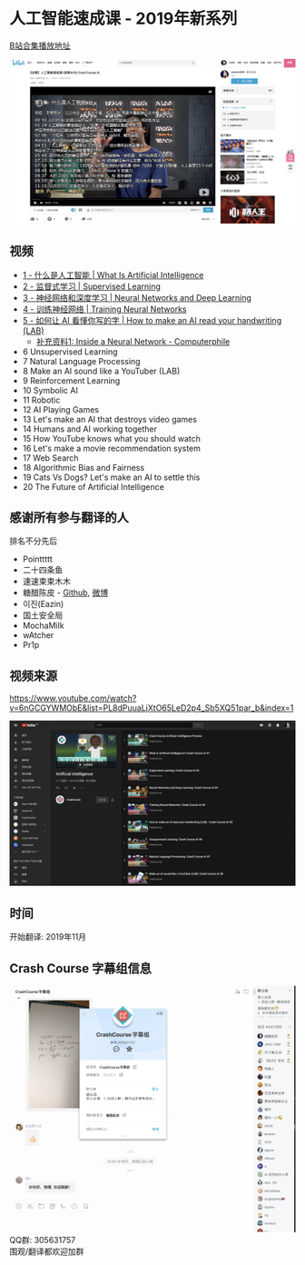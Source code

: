 # 人工智能速成课 - 2019年新系列
[B站合集播放地址](https://www.bilibili.com/video/av75822322/)  

![题图](image/img.jpg)

## 视频
* [1 - 什么是人工智能 | What Is Artificial Intelligence](https://www.bilibili.com/video/av74336721/)
* [2 - 监督式学习 | Supervised Learning](https://www.bilibili.com/video/av75707591/)
* [3 - 神经网络和深度学习 | Neural Networks and Deep Learning](https://www.bilibili.com/video/av75821839/)
* [4 - 训练神经网络 | Training Neural Networks](https://www.bilibili.com/video/av75892466)
* [5 - 如何让 AI 看懂你写的字 | How to make an AI read your handwriting (LAB)](https://www.bilibili.com/video/av76635688)
  * [补充资料1: Inside a Neural Network - Computerphile](https://www.youtube.com/watch?v=BFdMrDOx_CM)
* 6 Unsupervised Learning
* 7 Natural Language Processing
* 8 Make an AI sound like a YouTuber (LAB)
* 9 Reinforcement Learning
* 10 Symbolic AI
* 11 Robotic
* 12 AI Playing Games
* 13 Let's make an AI that destroys video games
* 14 Humans and AI working together
* 15 How YouTube knows what you should watch    
* 16 Let's make a movie recommendation system
* 17 Web Search
* 18 Algorithmic Bias and Fairness
* 19 Cats Vs Dogs? Let's make an AI to settle this
* 20 The Future of Artificial Intelligence

## 感谢所有参与翻译的人
排名不分先后   
* Pointtttt
* 二十四条鱼
* 速速束束木木
* 糖醋陈皮 - [Github](https://github.com/1c7/), [微博](https://www.weibo.com/u/2004104451)
* 이진(Eazin)
* 国土安全局
* MochaMilk
* wAtcher
* Pr1p   

## 视频来源
https://www.youtube.com/watch?v=6nGCGYWMObE&list=PL8dPuuaLjXtO65LeD2p4_Sb5XQ51par_b&index=1

![视频来源截图](image/yt.jpg)

## 时间
开始翻译: 2019年11月   

## Crash Course 字幕组信息  

![字幕组截图](image/qq.jpg)    
QQ群: 305631757    
围观/翻译都欢迎加群
